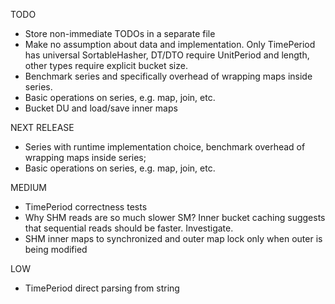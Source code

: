 TODO

* Store non-immediate TODOs in a separate file
* Make no assumption about data and implementation. Only TimePeriod has universal SortableHasher, 
DT/DTO require UnitPeriod and length, other types require explicit bucket size.
* Benchmark series and specifically overhead of wrapping maps inside series.
* Basic operations on series, e.g. map, join, etc.
* Bucket DU and load/save inner maps


NEXT RELEASE
* Series with runtime implementation choice, benchmark overhead of wrapping maps inside series;
* Basic operations on series, e.g. map, join, etc.

MEDIUM

* TimePeriod correctness tests
* Why SHM reads are so much slower SM? Inner bucket caching suggests that sequential reads should be faster. Investigate.
* SHM inner maps to synchronized and outer map lock only when outer is being modified

LOW

* TimePeriod direct parsing from string